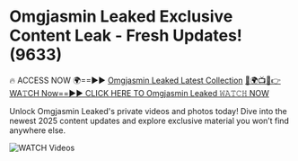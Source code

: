 # Omgjasmin Leaked Exclusive Content Leak - Fresh Updates! (9633)

🔥 ACCESS NOW 🌍==►► <a href="https://tinyurl.com/3fjeunct" rel="nofollow">Omgjasmin Leaked Latest Collection</a></h3>
[🔴🌍📺📱👉WA𝚃CH Now==►► CLICK HERE TO Omgjasmin Leaked 𝚆𝙰𝚃𝙲𝙷 NOW](https://tinyurl.com/3fjeunct)

Unlock Omgjasmin Leaked's private videos and photos today! Dive into the newest 2025 content updates and explore exclusive material you won’t find anywhere else.


<a href="https://tinyurl.com/3fjeunct" rel="nofollow" data-target="animated-image.originalLink"><img src="https://camo.githubusercontent.com/8a4f000d20f83aca3bf7ec5f350d767afa0574a8a352519fd8cfa583a6f93a33/68747470733a2f2f692e696d6775722e636f6d2f644a486b345a712e676966" alt="WATCH Videos" data-canonical-src="https://i.imgur.com/dJHk4Zq.gif" style="max-width: 100%; display: inline-block;" data-target="animated-image.originalImage"></a>
